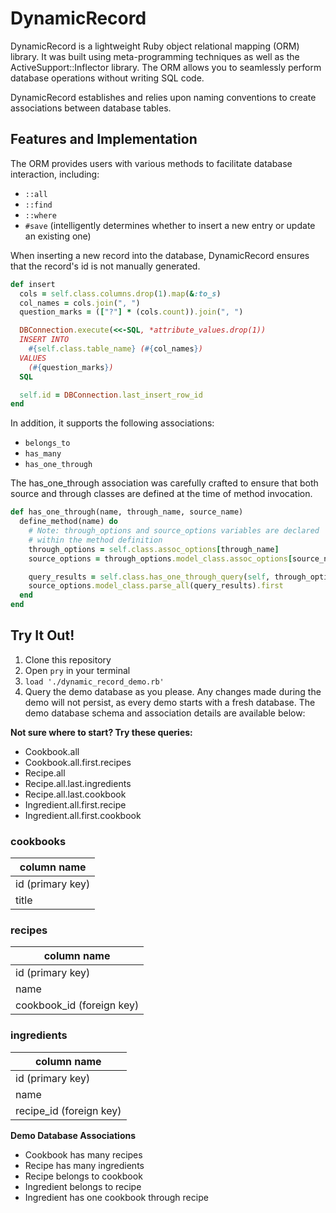 # DynamicRecord

DynamicRecord is a lightweight Ruby object relational mapping (ORM) library. It was built using meta-programming techniques as well as the ActiveSupport::Inflector library. The ORM allows you to seamlessly perform database operations without writing SQL code.

DynamicRecord establishes and relies upon naming conventions to create associations between database tables.

## Features and Implementation
The ORM provides users with various methods to facilitate database interaction, including:
- `::all`
- `::find`
- `::where`
- `#save` (intelligently determines whether to insert a new entry or update an existing one)

When inserting a new record into the database, DynamicRecord ensures that the record's id is not manually generated.

``` ruby
def insert
  cols = self.class.columns.drop(1).map(&:to_s)
  col_names = cols.join(", ")
  question_marks = (["?"] * (cols.count)).join(", ")

  DBConnection.execute(<<-SQL, *attribute_values.drop(1))
  INSERT INTO
    #{self.class.table_name} (#{col_names})
  VALUES
    (#{question_marks})
  SQL

  self.id = DBConnection.last_insert_row_id
end
```

In addition, it supports the following associations:
- `belongs_to`
- `has_many`
- `has_one_through`

The has_one_through association was carefully crafted to ensure that both source and through classes are defined at the time of method invocation.

``` ruby
def has_one_through(name, through_name, source_name)
  define_method(name) do
    # Note: through_options and source_options variables are declared
    # within the method definition
    through_options = self.class.assoc_options[through_name]
    source_options = through_options.model_class.assoc_options[source_name]

    query_results = self.class.has_one_through_query(self, through_options, source_options)
    source_options.model_class.parse_all(query_results).first
  end
end
```

## Try It Out!

1. Clone this repository
1. Open `pry` in your terminal
1. `load './dynamic_record_demo.rb'`
1. Query the demo database as you please. Any changes made during the demo will not persist, as every demo starts with a fresh database. The demo database schema and association details are available below:

**Not sure where to start? Try these queries:**
- Cookbook.all
- Cookbook.all.first.recipes
- Recipe.all
- Recipe.all.last.ingredients
- Recipe.all.last.cookbook
- Ingredient.all.first.recipe
- Ingredient.all.first.cookbook

### cookbooks

| column name |
|-------------|
|id (primary key)|
|title|

### recipes

| column name |
|-------------|
|id (primary key)|
|name|
|cookbook_id (foreign key)|

### ingredients

| column name |
|-------------|
|id (primary key)|
|name|
|recipe_id (foreign key)|

**Demo Database Associations**
- Cookbook has many recipes
- Recipe has many ingredients
- Recipe belongs to cookbook
- Ingredient belongs to recipe
- Ingredient has one cookbook through recipe
